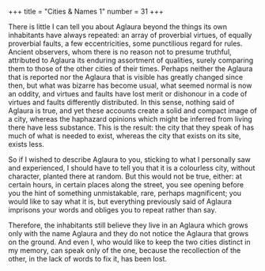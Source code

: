 +++
title = "Cities & Names 1"
number = 31
+++

There is little I can tell you about Aglaura beyond the things its own inhabitants have always repeated: an array of proverbial virtues, of equally proverbial faults, a few eccentricities, some punctilious regard for rules. Ancient observers, whom there is no reason not to presume truthful, attributed to Aglaura its enduring assortment of qualities, surely comparing them to those of the other cities of their times. Perhaps neither the Aglaura that is reported nor the Aglaura that is visible has greatly changed since then, but what was bizarre has become usual, what seemed normal is now an oddity, and virtues and faults have lost merit or dishonour in a code of virtues and faults differently distributed. In this sense, nothing said of Aglaura is true, and yet these accounts create a solid and compact image of a city, whereas the haphazard opinions which might be inferred from living there have less substance. This is the result: the city that they speak of has much of what is needed to exist, whereas the city that exists on its site, exists less.

So if I wished to describe Aglaura to you, sticking to what I personally saw and experienced, I should have to tell you that it is a colourless city, without character, planted there at random. But this would not be true, either: at certain hours, in certain places along the street, you see opening before you the hint of something unmistakable, rare, perhaps magnificent; you would like to say what it is, but everything previously said of Aglaura imprisons your words and obliges you to repeat rather than say.

Therefore, the inhabitants still believe they live in an Aglaura which grows only with the name Aglaura and they do not notice the Aglaura that grows on the ground. And even I, who would like to keep the two cities distinct in my memory, can speak only of the one, because the recollection of the other, in the lack of words to fix it, has been lost.
